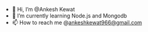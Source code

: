 - 👋 Hi, I’m @Ankesh Kewat
- 🌱 I’m currently learning Node.js and Mongodb
- 📫 How to reach me @ankeshkewat966@gmail.com
<!---
Ankeshkewat/Ankeshkewat is a ✨ special ✨ repository because its `README.md` (this file) appears on your GitHub profile.
You can click the Preview link to take a look at your changes.
--->
